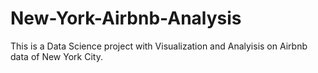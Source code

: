 # New-York-Airbnb-Analysis
This is a Data Science project with Visualization and Analyisis on Airbnb data of New York City.
